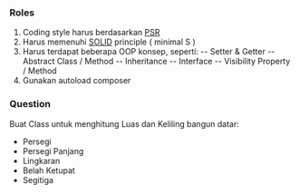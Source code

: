 ### Roles

1. Coding style harus berdasarkan [PSR](https://www.php-fig.org/psr/)
2. Harus memenuhi [SOLID](https://en.wikipedia.org/wiki/SOLID) principle ( minimal S )
3. Harus terdapat beberapa OOP konsep, seperti:
    -- Setter & Getter
    -- Abstract Class / Method
    -- Inheritance
    -- Interface
    -- Visibility Property / Method
4. Gunakan autoload composer

### Question

Buat Class untuk menghitung Luas dan Keliling bangun datar:
  - Persegi
  - Persegi Panjang
  - Lingkaran
  - Belah Ketupat
  - Segitiga